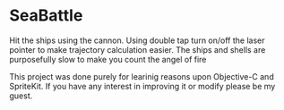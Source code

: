 # SeaBattle

Hit the ships using the cannon. Using double tap turn on/off the laser pointer to make trajectory calculation easier. 
The ships and shells are purposefully slow to make you count the angel of fire 

This project was done purely for learinig reasons upon Objective-C and SpriteKit. If you have any interest in improving it or modify please
be my guest.

